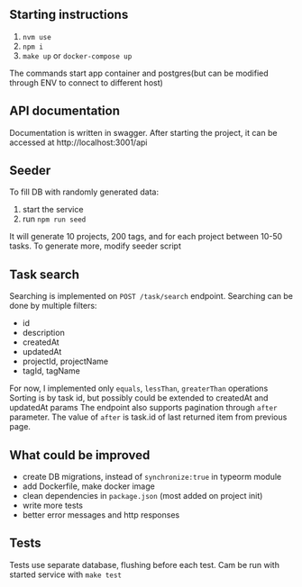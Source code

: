 ## Starting instructions

1. `nvm use`
2. `npm i`
3. `make up` or `docker-compose up`

The commands start app container and postgres(but can be modified through ENV to connect to different host)

## API documentation
Documentation is written in swagger. After starting the project, it can be accessed at http://localhost:3001/api

## Seeder
To fill DB with randomly generated data:
1. start the service
2. run `npm run seed`

It will generate 10 projects, 200 tags, and for each project between 10-50 tasks. To generate more, modify seeder script

## Task search
Searching is implemented on `POST /task/search` endpoint.
Searching can be done by multiple filters:
- id
- description
- createdAt
- updatedAt
- projectId, projectName
- tagId, tagName

For now, I implemented only `equals`, `lessThan`, `greaterThan` operations
Sorting is by task id, but possibly could be extended to createdAt and updatedAt params
The endpoint also supports pagination through `after` parameter. The value of `after` is task.id of last returned item from previous page.

## What could be improved
- create DB migrations, instead of `synchronize:true` in typeorm module
- add Dockerfile, make docker image
- clean dependencies in `package.json` (most added on project init)
- write more tests
- better error messages and http responses
 
## Tests
Tests use separate database, flushing before each test.
Cam be run with started service with `make test`
